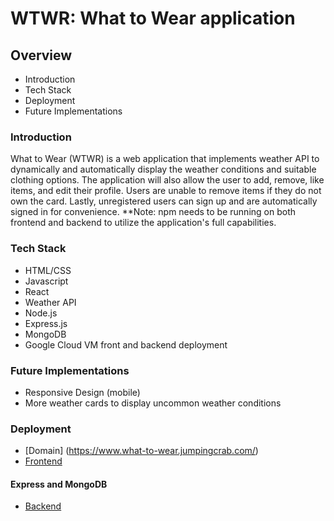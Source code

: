 # WTWR: What to Wear application

## Overview

- Introduction
- Tech Stack
- Deployment
- Future Implementations

### Introduction

What to Wear (WTWR) is a web application that implements weather API to dynamically and automatically display the weather conditions and suitable clothing options. The application will also allow the user to add, remove, like items, and edit their profile. Users are unable to remove items if they do not own the card. Lastly, unregistered users can sign up and are automatically signed in for convenience. \*\*Note: npm needs to be running on both frontend and backend to utilize the application's full capabilities.

### Tech Stack

- HTML/CSS
- Javascript
- React
- Weather API
- Node.js
- Express.js
- MongoDB
- Google Cloud VM front and backend deployment

### Future Implementations

- Responsive Design (mobile)
- More weather cards to display uncommon weather conditions

### Deployment

- [Domain] (https://www.what-to-wear.jumpingcrab.com/)
- [Frontend](https://samausmith.github.io/se_project_react/)

#### Express and MongoDB

- [Backend](https://github.com/samausmith/se_project_express.git)
